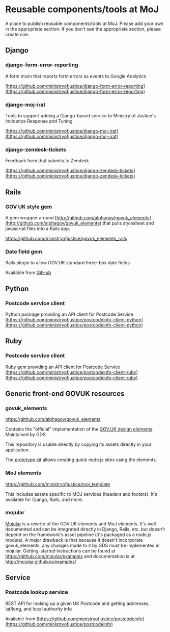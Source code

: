 # Reusable components/tools at MoJ

A place to publish reusable components/tools at MoJ.  Please add your
own in the appropriate section. If you don't see the appropriate
section, please create one.

## Django

### django-form-error-reporting
A form mixin that reports form errors as events to Google Analytics

[https://github.com/ministryofjustice/django-form-error-reporting](https://github.com/ministryofjustice/django-form-error-reporting)

### django-moj-irat
Tools to support adding a Django-based service to Ministry of Justice's Incidence Response and Tuning

[https://github.com/ministryofjustice/django-moj-irat](https://github.com/ministryofjustice/django-moj-irat)

### django-zendesk-tickets
Feedback form that submits to Zendesk

[https://github.com/ministryofjustice/django-zendesk-tickets](https://github.com/ministryofjustice/django-zendesk-tickets)

## Rails

### GOV UK style gem

A gem wrapper around
[http://github.com/alphagov/govuk_elements](http://github.com/alphagov/govuk_elements)
that pulls stylesheet and javascript files into a Rails app.

https://github.com/ministryofjustice/govuk_elements_rails

### Date field gem

Rails plugin to allow GOV.UK standard three-box date fields

Available from [GitHub](https://github.com/ministryofjustice/gov_uk_date_fields)

## Python

### Postcode service client

Python package providing an API client for Postcode Service [https://github.com/ministryofjustice/postcodeinfo-client-python](https://github.com/ministryofjustice/postcodeinfo-client-python)

## Ruby

### Postcode service client

Ruby gem providing an API client for Postcode Service [https://github.com/ministryofjustice/postcodeinfo-client-ruby](https://github.com/ministryofjustice/postcodeinfo-client-ruby)

## Generic front-end GOVUK resources

### govuk_elements

https://github.com/alphagov/govuk_elements

Contains the "official" implementation of the [GOV.UK design elements](http://github.com/alphagov/govuk_elements). Maintained by GDS.

This repository is usable directly by copying its assets directly in your application.

The [prototype kit](https://github.com/alphagov/govuk_prototype_kit) allows creating quick node.js sites using the elements.

### MoJ elements

https://github.com/ministryofjustice/moj_template

This includes assets specific to MOJ services (headers and footers). It's available for Django, Rails, and more.

### mojular

[Mojular](https://github.com/mojular) is a rewrite of the GOV.UK elements and MoJ elements. It's well documented and can be integrated directly in Django, Rails, etc. but doesn't depend on the framework's asset pipeline (it's packaged as a node.js module). A major drawback is that because it doesn't incorporate govuk_elements, any changes made to it by GDS must be implemented in mojular. Getting-started instructions can be found at https://github.com/mojular/examples and documentation is at http://mojular.github.io/examples/


## Service

### Postcode lookup service

REST API for looking up a given UK Postcode and getting addresses, lat/long, and local authority info

Available from [https://github.com/ministryofjustice/postcodeinfo](https://github.com/ministryofjustice/postcodeinfo)
